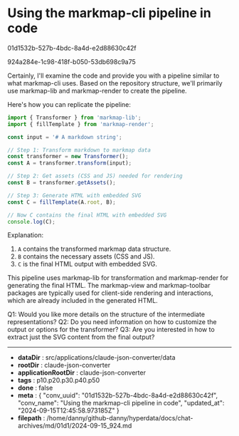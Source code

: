 # Using the markmap-cli pipeline in code

01d1532b-527b-4bdc-8a4d-e2d88630c42f

924a284e-1c98-418f-b050-53db698c9a75

 Certainly, I'll examine the code and provide you with a pipeline similar to what markmap-cli uses. Based on the repository structure, we'll primarily use markmap-lib and markmap-render to create the pipeline.

Here's how you can replicate the pipeline:

```javascript
import { Transformer } from 'markmap-lib';
import { fillTemplate } from 'markmap-render';

const input = '# A markdown string';

// Step 1: Transform markdown to markmap data
const transformer = new Transformer();
const A = transformer.transform(input);

// Step 2: Get assets (CSS and JS) needed for rendering
const B = transformer.getAssets();

// Step 3: Generate HTML with embedded SVG
const C = fillTemplate(A.root, B);

// Now C contains the final HTML with embedded SVG
console.log(C);
```

Explanation:
1. `A` contains the transformed markmap data structure.
2. `B` contains the necessary assets (CSS and JS).
3. `C` is the final HTML output with embedded SVG.

This pipeline uses markmap-lib for transformation and markmap-render for generating the final HTML. The markmap-view and markmap-toolbar packages are typically used for client-side rendering and interactions, which are already included in the generated HTML.

Q1: Would you like more details on the structure of the intermediate representations?
Q2: Do you need information on how to customize the output or options for the transformer?
Q3: Are you interested in how to extract just the SVG content from the final output?

---

* **dataDir** : src/applications/claude-json-converter/data
* **rootDir** : claude-json-converter
* **applicationRootDir** : claude-json-converter
* **tags** : p10.p20.p30.p40.p50
* **done** : false
* **meta** : {
  "conv_uuid": "01d1532b-527b-4bdc-8a4d-e2d88630c42f",
  "conv_name": "Using the markmap-cli pipeline in code",
  "updated_at": "2024-09-15T12:45:58.973185Z"
}
* **filepath** : /home/danny/github-danny/hyperdata/docs/chat-archives/md/01d1/2024-09-15_924.md